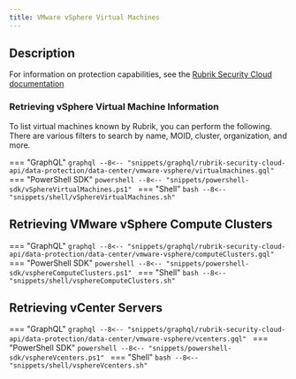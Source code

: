 ```yaml
---
title: VMware vSphere Virtual Machines
---
```


## Description

For information on protection capabilities, see the [Rubrik Security Cloud documentation](https://docs.rubrik.com/en-us/saas/saas/vs_virtual_machines.html)

### Retrieving vSphere Virtual Machine Information

To list virtual machines known by Rubrik, you can perform the following. There are various filters to search by name, MOID, cluster, organization, and more.

=== "GraphQL"
    ```graphql
    --8<-- "snippets/graphql/rubrik-security-cloud-api/data-protection/data-center/vmware-vsphere/virtualmachines.gql"
    ```
=== "PowerShell SDK"
    ```powershell
    --8<-- "snippets/powershell-sdk/vSphereVirtualMachines.ps1"
    ```
=== "Shell"
    ```bash
    --8<-- "snippets/shell/vSphereVirtualMachines.sh"
    ```

## Retrieving VMware vSphere Compute Clusters

=== "GraphQL"
    ```graphql
    --8<-- "snippets/graphql/rubrik-security-cloud-api/data-protection/data-center/vmware-vsphere/computeClusters.gql"
    ```
=== "PowerShell SDK"
    ```powershell
    --8<-- "snippets/powershell-sdk/vsphereComputeClusters.ps1"
    ```
=== "Shell"
    ```bash
    --8<-- "snippets/shell/vsphereComputeClusters.sh"
    ```

## Retrieving vCenter Servers

=== "GraphQL"
    ```graphql
    --8<-- "snippets/graphql/rubrik-security-cloud-api/data-protection/data-center/vmware-vsphere/vcenters.gql"
    ```
=== "PowerShell SDK"
    ```powershell
    --8<-- "snippets/powershell-sdk/vsphereVcenters.ps1"
    ```
=== "Shell"
    ```bash
    --8<-- "snippets/shell/vsphereVcenters.sh"
    ```